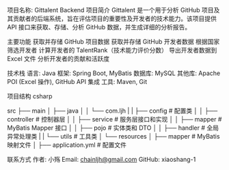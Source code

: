 项目名称: Gittalent Backend
项目简介
Gittalent 是一个用于分析 GitHub 项目及其贡献者的后端系统，旨在评估项目的重要性及开发者的技术能力。该项目提供 API 接口来获取、存储、分析 GitHub 数据，并生成详细的分析报告。

主要功能
获取并存储 GitHub 项目数据
获取并存储 GitHub 开发者数据
根据国家筛选开发者
计算开发者的 TalentRank（技术能力评价分数）
导出开发者数据到 Excel 文件
分析开发者的贡献和活跃度

技术栈
语言: Java
框架: Spring Boot, MyBatis
数据库: MySQL
其他库: Apache POI (Excel 操作), GitHub API 集成
工具: Maven, Git

项目结构
csharp

src
├── main
│   ├── java
│   │   └── com.ljh
|   |       ├── config          # 配置类
│   │       ├── controller      # 控制器层
│   │       ├── service         # 服务层接口和实现
│   │       ├── mapper          # MyBatis Mapper 接口
│   │       ├── pojo            # 实体类和 DTO
│   │       ├── handler         # 全局异常处理类
|   |       └── utils           # 工具类
│   └── resources
│       ├── mapper              # MyBatis 映射文件
│       ├── application.yml     # 配置文件

联系方式
作者: 小殇
Email: chainljh@gmail.com
GitHub: xiaoshang-1
